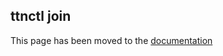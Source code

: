 ## ttnctl join

This page has been moved to the [documentation](https://www.thethingsnetwork.org/docs/cli/#ttnctl-join)